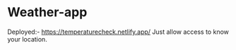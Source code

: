 # Weather-app
Deployed:-
https://temperaturecheck.netlify.app/
Just allow access to know your location.

